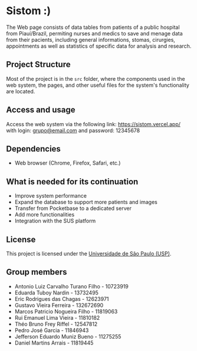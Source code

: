 # Sistom :)

The Web page consists of data tables from patients of a public hospital from Piauí/Brazil, permiting nurses and medics to save and menage data from their pacients, including general informations, stomas, cirurgies, appointments as well as statistics of specific data for analysis and research.

## Project Structure

Most of the project is in the `src` folder, where the components used in the web system, the pages, and other useful files for the system's functionality are located. 

## Access and usage

Access the web system via the following link: https://sistom.vercel.app/ with login: grupo@email.com and password: 12345678

## Dependencies

- Web browser (Chrome, Firefox, Safari, etc.)

## What is needed for its continuation

- Improve system performance
- Expand the database to support more patients and images
- Transfer from Pocketbase to a dedicated server
- Add more functionalities
- Integration with the SUS platform

## License

This project is licensed under the [Universidade de São Paulo (USP)](https://www5.usp.br/).

## Group members

- Antonio Luiz Carvalho Turano Filho - 10723919 
- Eduarda Tuboy Nardin - 13732495 
- Eric Rodrigues das Chagas - 12623971 
- Gustavo Vieira Ferreira - 132672690 
- Marcos Patricio Nogueira Filho - 11819063 
- Rui Emanuel Lima Vieira - 11810182 
- Théo Bruno Frey Riffel - 12547812
- Pedro José Garcia - 11846943
- Jefferson Eduardo Muniz Bueno - 11275255
- Daniel Martins Arrais - 11819445
